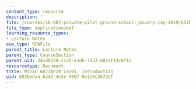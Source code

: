 ```yaml
---
content_type: resource
description: ''
file: /courses/16-687-private-pilot-ground-school-january-iap-2019/652bedaab2424e2e56078e119c3673df_MIT16_687IAP19_Lec01.pdf
file_type: application/pdf
learning_resource_types:
- Lecture Notes
ocw_type: OCWFile
parent_title: Lecture Notes
parent_type: CourseSection
parent_uid: 24cd8438-c1d2-e3d6-7d52-602af43cbf1c
resourcetype: Document
title: MIT16_687IAP19_Lec01, Introduction
uid: 652bedaa-b242-4e2e-5607-8e119c3673df
---
```

